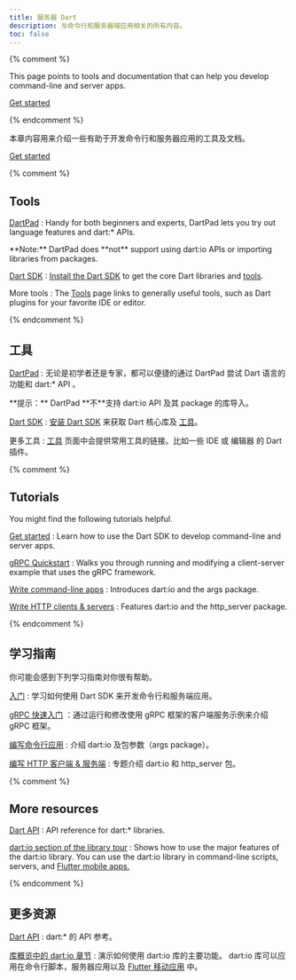 ```yaml
---
title: 服务器 Dart
description: 与命令行和服务器端应用相关的所有内容。
toc: false
---
```


{% comment %}

This page points to tools and documentation
that can help you develop command-line and server apps.

<p class="text-center">
  <a href="/tutorials/server/get-started" class="btn btn-primary btn-lg">Get started</a>
</p>

{% endcomment %}


本章内容用来介绍一些有助于开发命令行和服务器应用的工具及文档。

<p class="text-center">
  <a href="/tutorials/server/get-started" class="btn btn-primary btn-lg">Get started</a>
</p>


{% comment %}

## Tools

[DartPad](/tools/dartpad)
: Handy for both beginners and experts,
  DartPad lets you try out language features and dart:* APIs.

  <aside class="alert alert-info" markdown="1">
    **Note:** DartPad does **not** support using dart:io APIs or
    importing libraries from packages.
  </aside>

[Dart SDK](/tools/sdk)
: [Install the Dart SDK](/tools/sdk#install) to get the core Dart
  libraries and [tools](/tools).

More tools
: The [Tools](/tools) page links to generally useful tools,
  such as Dart plugins for your favorite IDE or editor.

{% endcomment %}

## 工具

[DartPad](/tools/dartpad)
: 无论是初学者还是专家，都可以便捷的通过 DartPad 尝试 Dart 语言的功能和 
  dart:* API 。

  <aside class="alert alert-info" markdown="1">
    **提示：** DartPad **不**支持 dart:io API 及其 package 的库导入。
  </aside>

[Dart SDK](/tools/sdk)
: [安装 Dart SDK](/tools/sdk#install) 来获取 Dart 核心库及
  [工具](/tools)。

更多工具
: [工具](/tools) 页面中会提供常用工具的链接。比如一些 IDE 或 编辑器
  的 Dart 插件。


{% comment %}

## Tutorials

You might find the following tutorials helpful.

[Get started](/tutorials/server/get-started)
: Learn how to use the Dart SDK to develop command-line and server apps.

[gRPC Quickstart](https://grpc.io/docs/quickstart/dart.html)
: Walks you through running and modifying a client-server example that uses the gRPC framework.

[Write command-line apps](/tutorials/server/cmdline)
: Introduces dart:io and the args package.

[Write HTTP clients & servers](/tutorials/server/httpserver)
: Features dart:io and the http_server package.

{% endcomment %}


## 学习指南

你可能会感到下列学习指南对你很有帮助。

[入门](/tutorials/server/get-started)
: 学习如何使用 Dart SDK 来开发命令行和服务端应用。

[gRPC 快速入门](https://grpc.io/docs/quickstart/dart.html)
：通过运行和修改使用 gRPC 框架的客户端服务示例来介绍 gRPC 框架。

[编写命令行应用](/tutorials/server/cmdline)
: 介绍 dart:io 及包参数（args package）。

[编写 HTTP 客户端 & 服务端](/tutorials/server/httpserver)
: 专题介绍 dart:io 和 http_server 包。


{% comment %}

## More resources

[Dart API]({{site.dart_api}}/{{site.data.pkg-vers.SDK.channel}})
: API reference for dart:* libraries.

[dart:io section of the library tour](/guides/libraries/library-tour/#dartio)
: Shows how to use the major features of the dart:io library.
  You can use the dart:io library in command-line scripts, servers, and
  [Flutter mobile apps.]({{site.flutter}})

{% endcomment %}


## 更多资源

[Dart API]({{site.dart_api}}/{{site.data.pkg-vers.SDK.channel}})
: dart:* 的 API 参考。

[库概览中的 dart:io 章节](/guides/libraries/library-tour/#dartio)
: 演示如何使用 dart:io 库的主要功能。 dart:io 库可以应用在命令行脚本，服务器应用以及 
  [Flutter 移动应用]({{site.flutter}}) 中。
